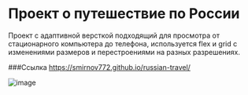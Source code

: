 # Проект о путешествие по России

Проект с адаптивной версткой подходящий для просмотра от стационарного компьютера до телефона, 
используется flex и grid с изменениями размеров и перестроениями на разных разрешениях.

###Ссылка
https://smirnov772.github.io/russian-travel/


![image](https://user-images.githubusercontent.com/65502557/127459649-b5d80bf4-5e95-4f3b-b776-65fcaaf4e76c.png)
